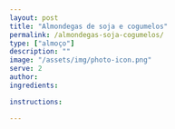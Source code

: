 ```yaml
---
layout: post
title: "Almondegas de soja e cogumelos"
permalink: /almondegas-soja-cogumelos/
type: ["almoço"]
description: ""
image: "/assets/img/photo-icon.png"
serve: 2
author: 
ingredients:

instructions:

---
```

